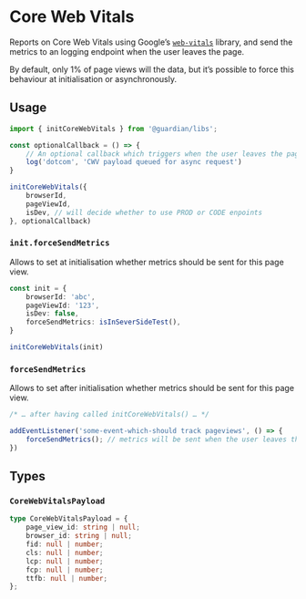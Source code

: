 # Core Web Vitals

Reports on Core Web Vitals using Google’s [`web-vitals`] library, and send the
metrics to an logging endpoint when the user leaves the page.

By default, only 1% of page views will the data, but it’s possible to force this
behaviour at initialisation or asynchronously.

[`web-vitals`]: https://github.com/GoogleChrome/web-vitals

## Usage

```js
import { initCoreWebVitals } from '@guardian/libs';

const optionalCallback = () => {
    // An optional callback which triggers when the user leaves the page
    log('dotcom', 'CWV payload queued for async request')
}

initCoreWebVitals({
    browserId,
    pageViewId,
    isDev, // will decide whether to use PROD or CODE enpoints
}, optionalCallback)
```

### `init.forceSendMetrics`

Allows to set at initialisation whether metrics should be sent
for this page view.

```ts
const init = {
    browserId: 'abc',
    pageViewId: '123',
    isDev: false,
    forceSendMetrics: isInSeverSideTest(),
}

initCoreWebVitals(init)
```

### `forceSendMetrics`

Allows to set after initialisation whether metrics should be sent
for this page view.

```ts
/* … after having called initCoreWebVitals() … */

addEventListener('some-event-which-should track pageviews', () => {
    forceSendMetrics(); // metrics will be sent when the user leaves the page
})
```


## Types

### `CoreWebVitalsPayload`

```ts
type CoreWebVitalsPayload = {
	page_view_id: string | null;
	browser_id: string | null;
	fid: null | number;
	cls: null | number;
	lcp: null | number;
	fcp: null | number;
	ttfb: null | number;
};
```

